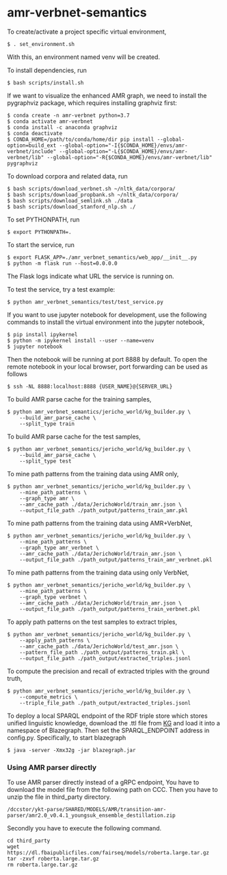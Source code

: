 # amr-verbnet-semantics

To create/activate a project specific virtual environment, 
```
$ . set_environment.sh
```
With this, an environment named venv will be created.

To install dependencies, run
```
$ bash scripts/install.sh
```

If we want to visualize the enhanced AMR graph, we need to install the pygraphviz package, which requires 
installing graphviz first:
```
$ conda create -n amr-verbnet python=3.7
$ conda activate amr-verbnet
$ conda install -c anaconda graphviz
$ conda deactivate
$ CONDA_HOME=/path/to/conda/home/dir pip install --global-option=build_ext --global-option="-I{$CONDA_HOME}/envs/amr-verbnet/include" --global-option="-L{$CONDA_HOME}/envs/amr-verbnet/lib" --global-option="-R{$CONDA_HOME}/envs/amr-verbnet/lib" pygraphviz
```

To download corpora and related data, run
```
$ bash scripts/download_verbnet.sh ~/nltk_data/corpora/
$ bash scripts/download_propbank.sh ~/nltk_data/corpora/
$ bash scripts/download_semlink.sh ./data
$ bash scripts/download_stanford_nlp.sh ./
```

To set PYTHONPATH, run
```
$ export PYTHONPATH=.
```

To start the service, run
```
$ export FLASK_APP=./amr_verbnet_semantics/web_app/__init__.py
$ python -m flask run --host=0.0.0.0
```
The Flask logs indicate what URL the service is running on.

To test the service, try a test example:
```
$ python amr_verbnet_semantics/test/test_service.py
```

If you want to use jupyter notebook for development, use the following commands to install the virtual environment into the jupyter notebook,
```
$ pip install ipykernel
$ python -m ipykernel install --user --name=venv
$ jupyter notebook
```
Then the notebook will be running at port 8888 by default. To open the remote notebook in your local browser, port forwarding can be used as follows
```
$ ssh -NL 8888:localhost:8888 {USER_NAME}@{SERVER_URL}
```

To build AMR parse cache for the training samples,
```
$ python amr_verbnet_semantics/jericho_world/kg_builder.py \
    --build_amr_parse_cache \
    --split_type train 
```

To build AMR parse cache for the test samples,
```
$ python amr_verbnet_semantics/jericho_world/kg_builder.py \
    --build_amr_parse_cache \
    --split_type test 
```

To mine path patterns from the training data using AMR only,
```
$ python amr_verbnet_semantics/jericho_world/kg_builder.py \
    --mine_path_patterns \
    --graph_type amr \
    --amr_cache_path ./data/JerichoWorld/train_amr.json \
    --output_file_path ./path_output/patterns_train_amr.pkl 
```

To mine path patterns from the training data using AMR+VerbNet,
```
$ python amr_verbnet_semantics/jericho_world/kg_builder.py \
    --mine_path_patterns \
    --graph_type amr_verbnet \
    --amr_cache_path ./data/JerichoWorld/train_amr.json \
    --output_file_path ./path_output/patterns_train_amr_verbnet.pkl 
```

To mine path patterns from the training data using only VerbNet,
```
$ python amr_verbnet_semantics/jericho_world/kg_builder.py \
    --mine_path_patterns \
    --graph_type verbnet \
    --amr_cache_path ./data/JerichoWorld/train_amr.json \
    --output_file_path ./path_output/patterns_train_verbnet.pkl 
```

To apply path patterns on the test samples to extract triples,
```
$ python amr_verbnet_semantics/jericho_world/kg_builder.py \
    --apply_path_patterns \
    --amr_cache_path ./data/JerichoWorld/test_amr.json \
    --pattern_file_path ./path_output/patterns_train.pkl \
    --output_file_path ./path_output/extracted_triples.jsonl
```

To compute the precision and recall of extracted triples with the ground truth,
```
$ python amr_verbnet_semantics/jericho_world/kg_builder.py \
    --compute_metrics \
    --triple_file_path ./path_output/extracted_triples.jsonl
```

To deploy a local SPARQL endpoint of the RDF triple store which stores unified linguistic knowledge, download the .ttl file from [KG](https://github.com/CognitiveHorizons/AMR-CSLogic/tree/master/KG) and load it into a namespace of Blazegraph. Then set the SPARQL_ENDPOINT address in config.py.
Specifically, to start blazegraph
```
$ java -server -Xmx32g -jar blazegraph.jar
```

### Using AMR parser directly
To use AMR parser directly instead of a gRPC endpoint, You have to download the model file from the following path on CCC. Then you have to unzip the file in third_party directory.
```
/dccstor/ykt-parse/SHARED/MODELS/AMR/transition-amr-parser/amr2.0_v0.4.1_youngsuk_ensemble_destillation.zip
```

Secondly you have to execute the following command. 
```
cd third_party
wget https://dl.fbaipublicfiles.com/fairseq/models/roberta.large.tar.gz
tar -zxvf roberta.large.tar.gz
rm roberta.large.tar.gz
```
